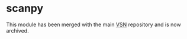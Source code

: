 # scanpy
This module has been merged with the main [VSN](https://github.com/vib-singlecell-nf/vsn-pipeline) repository and is now archived.
